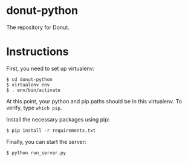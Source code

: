 # donut-python
The repository for Donut.

# Instructions
First, you need to set up virtualenv:
```
$ cd donut-python
$ virtualenv env
$ . env/bin/activate
```

At this point, your python and pip paths should be in this virtualenv. To verify, type `which pip`.

Install the necessary packages using pip:

```
$ pip install -r requirements.txt
```

Finally, you can start the server:

```
$ python run_server.py
```
